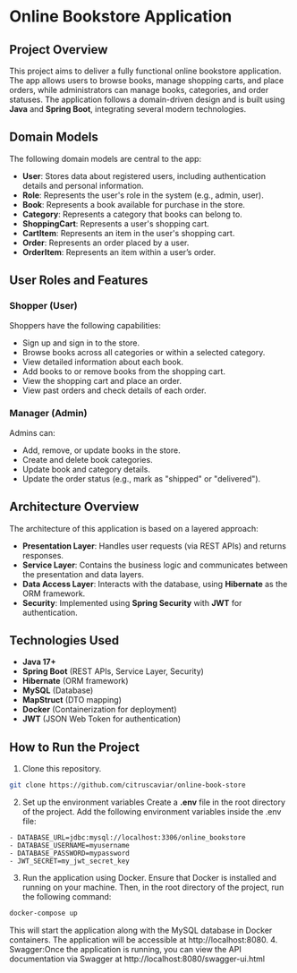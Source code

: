 # Online Bookstore Application

## Project Overview
This project aims to deliver a fully functional online bookstore application. The app allows users to browse books, manage shopping carts, and place orders, while administrators can manage books, categories, and order statuses. The application follows a domain-driven design and is built using **Java** and **Spring Boot**, integrating several modern technologies.

## Domain Models
The following domain models are central to the app:
- **User**: Stores data about registered users, including authentication details and personal information.
- **Role**: Represents the user's role in the system (e.g., admin, user).
- **Book**: Represents a book available for purchase in the store.
- **Category**: Represents a category that books can belong to.
- **ShoppingCart**: Represents a user's shopping cart.
- **CartItem**: Represents an item in the user's shopping cart.
- **Order**: Represents an order placed by a user.
- **OrderItem**: Represents an item within a user’s order.

## User Roles and Features

### Shopper (User)
Shoppers have the following capabilities:
- Sign up and sign in to the store.
- Browse books across all categories or within a selected category.
- View detailed information about each book.
- Add books to or remove books from the shopping cart.
- View the shopping cart and place an order.
- View past orders and check details of each order.

### Manager (Admin)
Admins can:
- Add, remove, or update books in the store.
- Create and delete book categories.
- Update book and category details.
- Update the order status (e.g., mark as "shipped" or "delivered").

## Architecture Overview
The architecture of this application is based on a layered approach:
- **Presentation Layer**: Handles user requests (via REST APIs) and returns responses.
- **Service Layer**: Contains the business logic and communicates between the presentation and data layers.
- **Data Access Layer**: Interacts with the database, using **Hibernate** as the ORM framework.
- **Security**: Implemented using **Spring Security** with **JWT** for authentication.

## Technologies Used
- **Java 17+**
- **Spring Boot** (REST APIs, Service Layer, Security)
- **Hibernate** (ORM framework)
- **MySQL** (Database)
- **MapStruct** (DTO mapping)
- **Docker** (Containerization for deployment)
- **JWT** (JSON Web Token for authentication)

## How to Run the Project

1. Clone this repository.
```bash
git clone https://github.com/citruscaviar/online-book-store
```
2. Set up the environment variables
Create a **.env** file in the root directory of the project.
Add the following environment variables inside the .env file:

```env
- DATABASE_URL=jdbc:mysql://localhost:3306/online_bookstore
- DATABASE_USERNAME=myusername
- DATABASE_PASSWORD=mypassword
- JWT_SECRET=my_jwt_secret_key
```
3. Run the application using Docker. Ensure that Docker is installed and running on your machine.
Then, in the root directory of the project, run the following command:

```bash
docker-compose up
```
This will start the application along with the MySQL database in Docker containers.
The application will be accessible at http://localhost:8080.
4. Swagger:Once the application is running,
you can view the API documentation via Swagger at http://localhost:8080/swagger-ui.html


